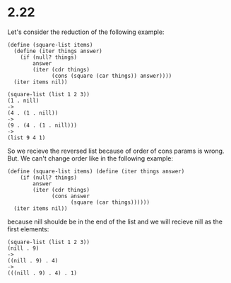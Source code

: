 # 2.22

Let's consider the reduction of the following example:
```
(define (square-list items)
  (define (iter things answer)
    (if (null? things)
        answer
        (iter (cdr things)
              (cons (square (car things)) answer))))
  (iter items nil))
```

```
(square-list (list 1 2 3))
(1 . nill)
->
(4 . (1 . nill))
->
(9 . (4 . (1 . nill)))
->
(list 9 4 1)
```

So we recieve the reversed list because of order of cons params is wrong.
But.
We can't change order like in the following example:
```
(define (square-list items) (define (iter things answer)
    (if (null? things)
        answer
        (iter (cdr things)
              (cons answer
                    (square (car things))))))
  (iter items nil))
```

because nill shoulde be in the end of the list and we will recieve nill as the first elements:
```
(square-list (list 1 2 3))
(nill . 9)
->
((nill . 9) . 4)
->
(((nill . 9) . 4) . 1)
```

